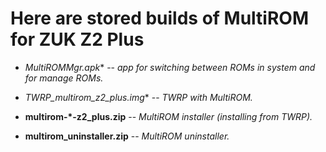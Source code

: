 
Here are stored builds of MultiROM for ZUK Z2 Plus
===============

* **MultiROMMgr*.apk**  --  *app for switching between ROMs in system and for manage ROMs.*

* **TWRP_multirom_z2_plus*.img**  --  *TWRP with MultiROM.*

* **multirom-*-z2_plus.zip**  --  *MultiROM installer (installing from TWRP).*

* **multirom_uninstaller.zip**  --  *MultiROM uninstaller.*
